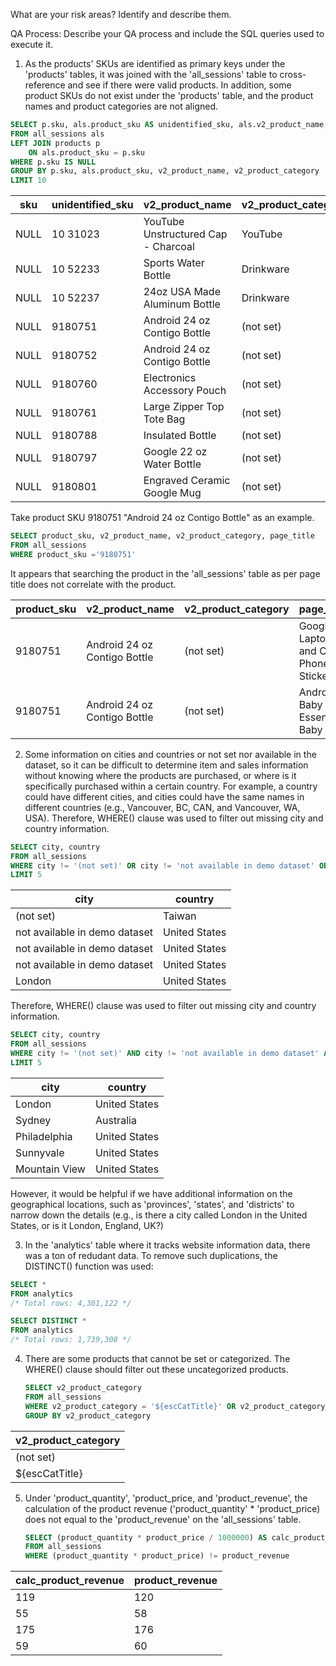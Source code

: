 What are your risk areas? Identify and describe them.



QA Process:
Describe your QA process and include the SQL queries used to execute it.

1. As the products' SKUs are identified as primary keys under the 'products' tables, it was joined with the 'all_sessions' table to cross-reference and see if there were valid products.  In addition, some product SKUs do not exist under the 'products' table, and the product names and product categories are not aligned.

```sql
SELECT p.sku, als.product_sku AS unidentified_sku, als.v2_product_name, als.v2_product_category
FROM all_sessions als
LEFT JOIN products p
	ON als.product_sku = p.sku
WHERE p.sku IS NULL
GROUP BY p.sku, als.product_sku, v2_product_name, v2_product_category
LIMIT 10
```

|sku|unidentified_sku|v2_product_name                    |v2_product_category|
|---|----------------|-----------------------------------|-------------------|
|NULL|10 31023        |YouTube Unstructured Cap - Charcoal|YouTube            |
|NULL|10 52233        |Sports Water Bottle                |Drinkware          |
|NULL|10 52237        |24oz USA Made Aluminum Bottle      |Drinkware          |
|NULL|9180751         |Android 24 oz Contigo Bottle       |(not set)          |
|NULL|9180752         |Android 24 oz Contigo Bottle       |(not set)          |
|NULL|9180760         |Electronics Accessory Pouch        |(not set)          |
|NULL|9180761         |Large Zipper Top Tote Bag          |(not set)          |
|NULL|9180788         |Insulated Bottle                   |(not set)          |
|NULL|9180797         |Google 22 oz Water Bottle          |(not set)          |
|NULL|9180801         |Engraved Ceramic Google Mug        |(not set)          |

Take product SKU 9180751 "Android 24 oz Contigo Bottle" as an example.
```sql
SELECT product_sku, v2_product_name, v2_product_category, page_title
FROM all_sessions
WHERE product_sku ='9180751'
```
It appears that searching the product in the 'all_sessions' table as per page title does not correlate with the product.

|product_sku|v2_product_name|v2_product_category                |page_title|
|-----------|---------------|-----------------------------------|----------|
|9180751    |Android 24 oz Contigo Bottle|(not set)                          |Google Laptop and Cell Phone Stickers|
|9180751    |Android 24 oz Contigo Bottle|(not set)                          |Android Baby Essentials Baby Set|



2. Some information on cities and countries or not set nor available in the dataset, so it can be difficult to determine item and sales information without knowing where the products are purchased, or where is it specifically purchased within a certain country.  For example, a country could have different cities, and cities could have the same names in different countries (e.g., Vancouver, BC, CAN, and Vancouver, WA, USA).  Therefore, WHERE() clause was used to filter out missing city and country information.

``` sql
SELECT city, country
FROM all_sessions
WHERE city != '(not set)' OR city != 'not available in demo dataset' OR country != '(not set)'
LIMIT 5
```
|city|country |
|----|--------|
|(not set)|Taiwan  |
|not available in demo dataset|United States|
|not available in demo dataset|United States|
|not available in demo dataset|United States|
|London|United States|

Therefore, WHERE() clause was used to filter out missing city and country information.
```sql
SELECT city, country
FROM all_sessions
WHERE city != '(not set)' AND city != 'not available in demo dataset' AND country != '(not set)'
LIMIT 5
```
|city|country |
|----|--------|
|London|United States|
|Sydney|Australia|
|Philadelphia|United States|
|Sunnyvale|United States|
|Mountain View|United States|

However, it would be helpful if we have additional information on the geographical locations, such as 'provinces', 'states', and 'districts' to narrow down the details (e.g., is there a city called London in the United States, or is it London, England, UK?)



3. In the 'analytics' table where it tracks website information data, there was a ton of redudant data.  To remove such duplications, the DISTINCT() function was used:

 ```sql
SELECT *
FROM analytics
/* Total rows: 4,301,122 */

 SELECT DISTINCT *
FROM analytics
/* Total rows: 1,739,308 */
```

4. There are some products that cannot be set or categorized.  The WHERE() clause should filter out these uncategorized products.

   ```sql
   SELECT v2_product_category
   FROM all_sessions
   WHERE v2_product_category = '${escCatTitle}' OR v2_product_category = '(not set)'
   GROUP BY v2_product_category
   ```
|v2_product_category|
|-------------------|
|(not set)          |
|${escCatTitle}     |



5. Under 'product_quantity', 'product_price, and 'product_revenue', the calculation of the product revenue ('product_quantity' * 'product_price) does not equal to the 'product_revenue' on the 'all_sessions' table.

   ```sql
   SELECT (product_quantity * product_price / 1000000) AS calc_product_revenue, product_revenue / 1000000 AS product_revenue
   FROM all_sessions
   WHERE (product_quantity * product_price) != product_revenue
   ```
|calc_product_revenue|product_revenue|
|--------------------|---------------|
|119                 |120            |
|55                  |58             |
|175                 |176            |
|59                  |60             |

